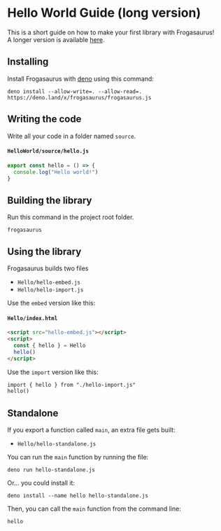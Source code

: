  # Hello World Guide (long version)
This is a short guide on how to make your first library with Frogasaurus!<br>
A longer version is available [here](hello-world-long.md).

## Installing
Install Frogasaurus with [deno](https://deno.land) using this command:
```
deno install --allow-write=. --allow-read=. https://deno.land/x/frogasaurus/frogasaurus.js
```

## Writing the code
Write all your code in a folder named `source`.<br>

#### `HelloWorld/source/hello.js`
```js
export const hello = () => {
  console.log("Hello world!")
}
```

## Building the library
Run this command in the project root folder.
```
frogasaurus
```

## Using the library
Frogasaurus builds two files
* `Hello/hello-embed.js`
* `Hello/hello-import.js`

Use the `embed` version like this:
#### `Hello/index.html`
```html
<script src="hello-embed.js"></script>
<script>
  const { hello } = Hello
  hello()
</script>
```

Use the `import` version like this:
```html
import { hello } from "./hello-import.js"
hello()
```

## Standalone
If you export a function called `main`, an extra file gets built:<br>
* `Hello/hello-standalone.js`

You can run the `main` function by running the file:<br>
```
deno run hello-standalone.js
```

Or... you could install it:<br>
```
deno install --name hello hello-standalone.js
```

Then, you can call the `main` function from the command line:
```
hello
```
